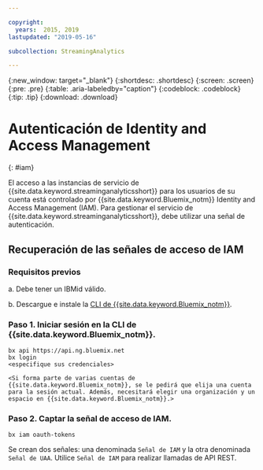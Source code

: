 ```yaml
---

copyright:
  years:  2015, 2019
lastupdated: "2019-05-16"

subcollection: StreamingAnalytics

---
```


{:new_window: target="_blank"}
{:shortdesc: .shortdesc}
{:screen: .screen}
{:pre: .pre}
{:table: .aria-labeledby="caption"}
{:codeblock: .codeblock}
{:tip: .tip}
{:download: .download}


# Autenticación de Identity and Access Management
{: #iam}

El acceso a las instancias de servicio de {{site.data.keyword.streaminganalyticsshort}} para los usuarios de su cuenta está controlado por {{site.data.keyword.Bluemix_notm}} Identity and Access Management (IAM). Para gestionar el servicio de {{site.data.keyword.streaminganalyticsshort}}, debe utilizar una señal de autenticación.

## Recuperación de las señales de acceso de IAM

### Requisitos previos

a. Debe tener un IBMid válido.

b. Descargue e instale la [CLI de {{site.data.keyword.Bluemix_notm}}](/docs/cli?topic=cloud-cli-install-ibmcloud-cli#install-ibmcloud-cli).

### Paso 1. Iniciar sesión en la CLI de {{site.data.keyword.Bluemix_notm}}.

```
bx api https://api.ng.bluemix.net
bx login
<especifique sus credenciales>

<Si forma parte de varias cuentas de {{site.data.keyword.Bluemix_notm}}, se le pedirá que elija una cuenta para la sesión actual. Además, necesitará elegir una organización y un espacio en {{site.data.keyword.Bluemix_notm}}.>
```

### Paso 2. Captar la señal de acceso de IAM.

```
bx iam oauth-tokens
```

Se crean dos señales: una denominada `Señal de IAM` y la otra denominada `Señal de UAA`. Utilice `Señal de IAM` para realizar llamadas de API REST.
